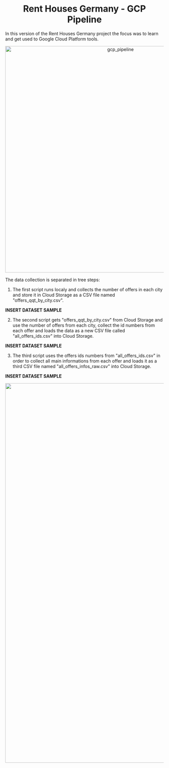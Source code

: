 <h1 align="center">Rent Houses Germany - GCP Pipeline</h1> 

In this version of the Rent Houses Germany project the focus was to learn and get used to Google Cloud Platform tools. 

<p align="center">
  <img width="717" alt="gcp_pipeline" src="https://user-images.githubusercontent.com/71295866/142464782-d7af62c8-866c-4a31-98d8-a6ef20f23130.png">
</p>

The data collection is separated in tree steps:

1. The first script runs localy and collects the number of offers in each city and store it in Cloud Storage
as a CSV file named "offers_qqt_by_city.csv". 

**INSERT DATASET SAMPLE**

2. The second script gets "offers_qqt_by_city.csv" from Cloud Storage and use the number of offers from each city, collect the id numbers from each offer 
and loads the data as a new CSV file called "all_offers_ids.csv" into Cloud Storage.

**INSERT DATASET SAMPLE**

3. The third script uses the offers ids numbers from "all_offers_ids.csv" in order to collect all main informations from each offer and loads it as a third 
CSV file named "all_offers_infos_raw.csv" into Cloud Storage. 

**INSERT DATASET SAMPLE**



<p align="center">
  <img width="1201" alt="data_studio_dashboard" src="https://user-images.githubusercontent.com/71295866/142464809-a0712333-49f6-4d51-9cb5-71eafd8fb0cf.png">
</p>
